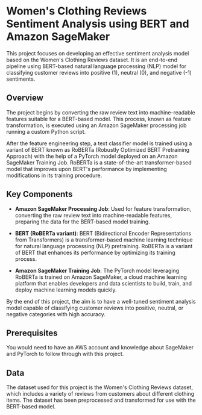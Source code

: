 # Women's Clothing Reviews Sentiment Analysis using BERT and Amazon SageMaker

This project focuses on developing an effective sentiment analysis model based on the Women's Clothing Reviews dataset. It is an end-to-end pipeline using BERT-based natural language processing (NLP) model for classifying customer reviews into positive (1), neutral (0), and negative (-1) sentiments.

## Overview

The project begins by converting the raw review text into machine-readable features suitable for a BERT-based model. This process, known as feature transformation, is executed using an Amazon SageMaker processing job running a custom Python script.

After the feature engineering step, a text classifier model is trained using a variant of BERT known as RoBERTa (Robustly Optimized BERT Pretraining Approach) with the help of a PyTorch model deployed on an Amazon SageMaker Training Job. RoBERTa is a state-of-the-art transformer-based model that improves upon BERT's performance by implementing modifications in its training procedure.

## Key Components

- **Amazon SageMaker Processing Job**: Used for feature transformation, converting the raw review text into machine-readable features, preparing the data for the BERT-based model training.

- **BERT (RoBERTa variant)**: BERT (Bidirectional Encoder Representations from Transformers) is a transformer-based machine learning technique for natural language processing (NLP) pretraining. RoBERTa is a variant of BERT that enhances its performance by optimizing its training process.

- **Amazon SageMaker Training Job**: The PyTorch model leveraging RoBERTa is trained on Amazon SageMaker, a cloud machine learning platform that enables developers and data scientists to build, train, and deploy machine learning models quickly.

By the end of this project, the aim is to have a well-tuned sentiment analysis model capable of classifying customer reviews into positive, neutral, or negative categories with high accuracy.

## Prerequisites
You would need to have an AWS account and knowledge about SageMaker and PyTorch to follow through with this project.

## Data
The dataset used for this project is the Women's Clothing Reviews dataset, which includes a variety of reviews from customers about different clothing items. The dataset has been preprocessed and transformed for use with the BERT-based model.
